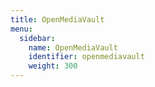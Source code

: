```yaml
---
title: OpenMediaVault
menu:
  sidebar:
    name: OpenMediaVault
    identifier: openmediavault
    weight: 300
---
```

